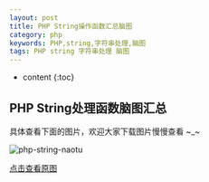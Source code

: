 ```yaml
---
layout: post
title: PHP String操作函数汇总脑图
category: php
keywords: PHP,string,字符串处理,脑图
tags: PHP string 字符串处理 脑图
---
```


* content
{:toc}

## PHP String处理函数脑图汇总

具体查看下面的图片，欢迎大家下载图片慢慢查看 ~_~

<!--more-->

![php-string-naotu](http://7xj4mc.com1.z0.glb.clouddn.com/PHP-String%E5%A4%84%E7%90%86%E5%87%BD%E6%95%B0.png)

<a href="http://7xj4mc.com1.z0.glb.clouddn.com/PHP-String%E5%A4%84%E7%90%86%E5%87%BD%E6%95%B0.png" target="_blank">点击查看原图</a>
